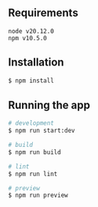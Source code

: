 ## Requirements

```
node v20.12.0
npm v10.5.0
```

## Installation

```bash
$ npm install
```

## Running the app

```bash
# development
$ npm run start:dev

# build
$ npm run build

# lint
$ npm run lint

# preview
$ npm run preview
```
